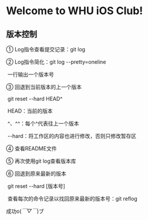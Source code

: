 # Welcome to WHU iOS Club!

## 版本控制

   ① Log指令查看提交记录：git log

   ② Log指令简化：git log --pretty=oneline

​      一行输出一个版本号

   ③ 回退到当前版本的上一个版本

​      git reset --hard HEAD^

​      HEAD：当前的版本

​      ^、^^：每个^代表往上一个版本

​      --hard：将工作区的内容也进行修改，否则只修改暂存区

   ④ 查看README文件

   ⑤ 再次使用git log查看版本库

   ⑥ 回退到原来最新的版本

​      git reset --hard [版本号]

​      查看每次的命令记录以找回原来最新的版本号：git reflog

成功o(*￣▽￣*)ブ



